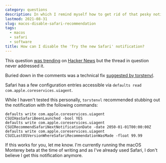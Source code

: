 ```yaml
---
category: questions
description: In which I remind myself how to get rid of that pesky notification
lastmod: 2021-08-31
slug: macos-disable-safari-recommendation
tags:
  - macos
  - safari
  - software
title: How can I disable the 'Try the new Safari' notification?
---
```

This question [was trending](https://news.ycombinator.com/item?id=28361730) on [Hacker News](https://news.ycombinator.com) but the thread in question never addressed it.

Buried down in the comments was a technical fix [suggested by torstenvl](https://news.ycombinator.com/item?id=28362014).

Safari has a few configuration entries accessible via `defaults read com.apple.coreservices.uiagent`.

While I haven't tested this personally, `torstenvl` recommended stubbing out the notification with the following commands:

```shell
defaults write com.apple.coreservices.uiagent CSUIHasSafariBeenLaunched -bool YES
defaults write com.apple.coreservices.uiagent CSUIRecommendSafariNextNotificationDate -date 2050-01-01T00:00:00Z
defaults write com.apple.coreservices.uiagent CSUILastOSVersionWhereSafariRecommendationWasMade -float 99.99
```

If this works for you, let me know. I'm currently running the macOS Monterey beta at the time of writing and as I've already used Safari, I don't believe I get this notification anymore.
